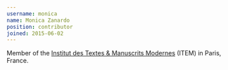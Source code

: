 ```yaml
---
username: monica
name: Monica Zanardo
position: contributor
joined: 2015-06-02
---
```

Member of the [Institut des Textes & Manuscrits Modernes](http://www.item.ens.fr/) (ITEM) in Paris, France.
